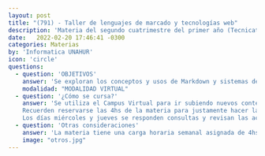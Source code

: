 ```yaml
---
layout: post
title: "(791) - Taller de lenguajes de marcado y tecnologías web"
description: 'Materia del segundo cuatrimestre del primer año (Tecnicatura)'
date:   2022-02-20 17:46:41 -0300
categories: Materias
by: 'Informatica UNAHUR'
icon: 'circle'
questions:
  - question: 'OBJETIVOS'
    answer: 'Se exploran los conceptos y usos de Markdown y sistemas de marcado simples, como forma de redactar información con contenido semántico. Lenguajes de marcado basados en etiquetas: XML, HTML. HTML como definición de páginas web. Etiquetas semánticas de HTML5. CSS como forma de dar estilos a sitios web. Tecnologías de generación estática de contenidos.'
    modalidad: "MODALIDAD VIRTUAL"
  - question: '¿Cómo se cursa?'
    answer: 'Se utiliza el Campus Virtual para ir subiendo nuevos contenidos cada lunes junto con las actividades que permitirán afianzar y profundizar los contenidos vistos. Tendrán tiempo de resolver las actividades durante el mismo día lunes y el día martes.
    Recuerden reservarse las 4hs de la materia para justamente hacer las actividades propuestas.
    Los días miércoles y jueves se responden consultas y revisan las actividades propuestas.'
  - question: 'Otras consideraciones'
    answer: 'La materia tiene una carga horaria semanal asignada de 4hs aunque puede requerir mayor tiempo en ciertos momentos dada la complejidad de ciertas actividades que se propongan.'
    image: "otros.jpg"
---
```

